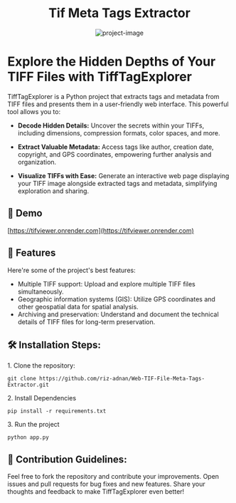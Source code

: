 <h1 align="center" id="title">Tif Meta Tags Extractor</h1>

<p align="center"><img src="https://socialify.git.ci/riz-adnan/Web-TIF-File-Meta-Tags-Extractor/image?name=1&amp;owner=1&amp;pattern=Circuit%20Board&amp;theme=Light" alt="project-image"></p>

# Explore the Hidden Depths of Your TIFF Files with TiffTagExplorer

TiffTagExplorer is a Python project that extracts tags and metadata from TIFF files and presents them in a user-friendly web interface. This powerful tool allows you to:

- **Decode Hidden Details:**
  Uncover the secrets within your TIFFs, including dimensions, compression formats, color spaces, and more.

- **Extract Valuable Metadata:**
  Access tags like author, creation date, copyright, and GPS coordinates, empowering further analysis and organization.

- **Visualize TIFFs with Ease:**
  Generate an interactive web page displaying your TIFF image alongside extracted tags and metadata, simplifying exploration and sharing.

<h2>🚀 Demo</h2>

[https://tifviewer.onrender.com](https://tifviewer.onrender.com)

  
  
<h2>🧐 Features</h2>

Here're some of the project's best features:

*   Multiple TIFF support: Upload and explore multiple TIFF files simultaneously.
*   Geographic information systems (GIS): Utilize GPS coordinates and other geospatial data for spatial analysis.
*   Archiving and preservation: Understand and document the technical details of TIFF files for long-term preservation.

<h2>🛠️ Installation Steps:</h2>

<p>1. Clone the repository:</p>

```
git clone https://github.com/riz-adnan/Web-TIF-File-Meta-Tags-Extractor.git
```

<p>2. Install Dependencies</p>

```
pip install -r requirements.txt
```

<p>3. Run the project</p>

```
python app.py
```

<h2>🍰 Contribution Guidelines:</h2>

Feel free to fork the repository and contribute your improvements. Open issues and pull requests for bug fixes and new features. Share your thoughts and feedback to make TiffTagExplorer even better!
